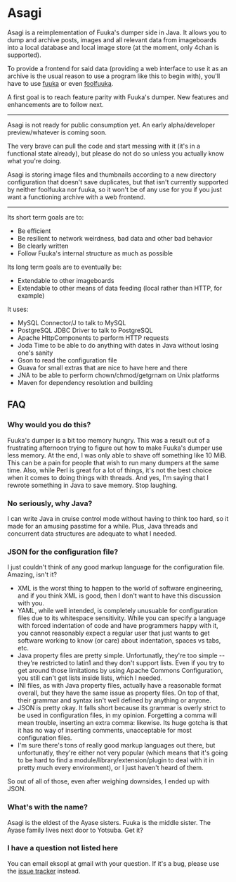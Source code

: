 # Asagi

Asagi is a reimplementation of Fuuka's dumper side in Java. It allows you to dump and archive posts, images and all relevant data from imageboards into a local database and local image store (at the moment, only 4chan is supported).

To provide a frontend for said data (providing a web interface to use it as an archive is the usual reason to use a program like this to begin with), you'll have to use [fuuka](/eksopl/fuuka) or even [foolfuuka](/FoOlRulez/FoOlFuuka). 

A first goal is to reach feature parity with Fuuka's dumper. New features and enhancements are to follow next.

<hr>
Asagi is not ready for public consumption yet. An early alpha/developer preview/whatever is coming soon.

The very brave can pull the code and start messing with it (it's in a functional state already), but please do not do so unless you actually know what you're doing.

Asagi is storing image files and thumbnails according to a new directory configuration that doesn't save duplicates, but that isn't currently supported by neither foolfuuka nor fuuka, so it won't be of any use for you if you just want a functioning archive with a web frontend.
<hr>

Its short term goals are to:

* Be efficient
* Be resilient to network weirdness, bad data and other bad behavior
* Be clearly written
* Follow Fuuka's internal structure as much as possible

Its long term goals are to eventually be:

* Extendable to other imageboards
* Extendable to other means of data feeding (local rather than HTTP, for example)

It uses:

* MySQL Connector/J to talk to MySQL
* PostgreSQL JDBC Driver to talk to PostgreSQL
* Apache HttpComponents to perform HTTP requests
* Joda Time to be able to do anything with dates in Java without losing one's sanity
* Gson to read the configuration file
* Guava for small extras that are nice to have here and there
* JNA to be able to perform chown/chmod/getgrnam on Unix platforms
* Maven for dependency resolution and building

## FAQ

### Why would you do this?
Fuuka's dumper is a bit too memory hungry. This was a result out of a frustrating afternoon trying to figure out how to make Fuuka's dumper use less memory. At the end, I was only able to shave off something like 10 MiB. This can be a pain for people that wish to run many dumpers at the same time. Also, while Perl is great for a lot of things, it's not the best choice when it comes to doing things with threads. And yes, I'm saying that I rewrote something in Java to save memory. Stop laughing.

### No seriously, why Java?
I can write Java in cruise control mode without having to think too hard, so it made for an amusing passtime for a while. Plus, Java threads and concurrent data structures are adequate to what I needed.

### JSON for the configuration file?
I just couldn't think of any good markup language for the configuration file. Amazing, isn't it?

* XML is the worst thing to happen to the world of software engineering, and if you think XML is good, then I don't want to have this discussion with you.
* YAML, while well intended, is completely unusuable for configuration files due to its whitespace sensitivity. While you can specify a language with forced indentation of code and have programmers happy with it, you cannot reasonably expect a regular user that just wants to get software working to know (or care) about indentation, spaces vs tabs, etc.
* Java property files are pretty simple. Unfortunatly, they're too simple -- they're restricted to latin1 and they don't support lists. Even if you try to get around those limitations by using Apache Commons Configuration, you still can't get lists inside lists, which I needed.
* INI files, as with Java property files, actually have a reasonable format overall, but they have the same issue as property files. On top of that, their grammar and syntax isn't well defined by anything or anyone.
* JSON is pretty okay. It falls short because its grammar is overly strict to be used in configuration files, in my opinion. Forgetting a comma will mean trouble, inserting an extra comma: likewise. Its huge gotcha is that it has no way of inserting comments, unacceptable for most configuration files.
* I'm sure there's tons of really good markup languages out there, but unfortunatly, they're either not very popular (which means that it's going to be hard to find a module/library/extension/plugin to deal with it in pretty much every environment), or I just haven't heard of them.

So out of all of those, even after weighing downsides, I ended up with JSON.

### What's with the name?
Asagi is the eldest of the Ayase sisters. Fuuka is the middle sister. The Ayase family lives next door to Yotsuba. Get it?

### I have a question not listed here
You can email eksopl at gmail with your question. If it's a bug, please use the [issue tracker](/eksopl/asagi/issues) instead.